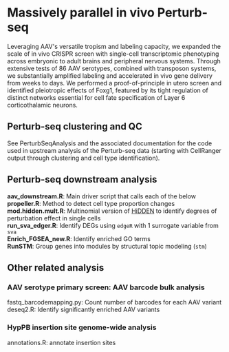 # Massively parallel in vivo Perturb-seq

Leveraging AAV's versatile tropism and labeling capacity, we expanded the scale of in vivo CRISPR screen with single-cell transcriptomic phenotyping across embryonic to adult brains and peripheral nervous systems. Through extensive tests of 86 AAV serotypes, combined with transposon systems, we substantially amplified labeling and accelerated in vivo gene delivery from weeks to days. We performed a proof-of-principle in utero screen and identified pleiotropic effects of Foxg1, featured by its tight regulation of distinct networks essential for cell fate specification of Layer 6 corticothalamic neurons.

## Perturb-seq clustering and QC

See PerturbSeqAnalysis and the associated documentation for the code used in upstream analysis of the Perturb-seq data (starting with CellRanger output through clustering and cell type identification).

## Perturb-seq downstream analysis
**aav_downstream.R**: Main driver script that calls each of the below  
**propeller.R**: Method to detect cell type proportion changes  
**mod.hidden.mult.R**: Multinomial version of [HiDDEN](https://github.com/tudaga/LabelCorrection/tree/main) to identify degrees of perturbation effect in single cells  
**run_sva_edger.R**: Identify DEGs using `edgeR` with 1 surrogate variable from `sva`  
**Enrich_FGSEA_new.R**: Identify enriched GO terms  
**RunSTM**: Group genes into modules by structural topic modeling (`stm`)  


## Other related analysis

### AAV serotype primary screen: AAV barcode bulk analysis
fastq_barcodemapping.py: Count number of barcodes for each AAV variant  
deseq2.R: Identify significantly enriched AAV variants

### HypPB insertion site genome-wide analysis
annotations.R: annotate insertion sites
